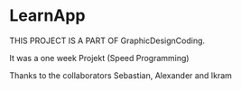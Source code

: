 # LearnApp

THIS PROJECT IS A PART OF GraphicDesignCoding.

It was a one week Projekt (Speed Programming)

Thanks to the collaborators Sebastian, Alexander and Ikram
